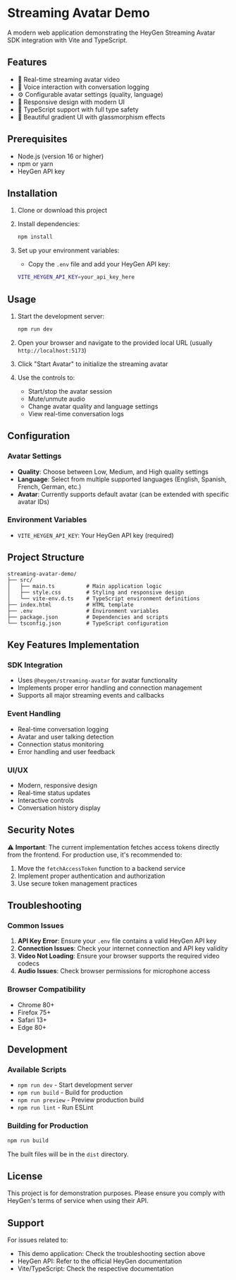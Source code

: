 # Streaming Avatar Demo

A modern web application demonstrating the HeyGen Streaming Avatar SDK integration with Vite and TypeScript.

## Features

- 🎥 Real-time streaming avatar video
- 🎤 Voice interaction with conversation logging
- ⚙️ Configurable avatar settings (quality, language)
- 📱 Responsive design with modern UI
- 🔧 TypeScript support with full type safety
- 🎨 Beautiful gradient UI with glassmorphism effects

## Prerequisites

- Node.js (version 16 or higher)
- npm or yarn
- HeyGen API key

## Installation

1. Clone or download this project
2. Install dependencies:
   ```bash
   npm install
   ```

3. Set up your environment variables:
   - Copy the `.env` file and add your HeyGen API key:
   ```bash
   VITE_HEYGEN_API_KEY=your_api_key_here
   ```

## Usage

1. Start the development server:
   ```bash
   npm run dev
   ```

2. Open your browser and navigate to the provided local URL (usually `http://localhost:5173`)

3. Click "Start Avatar" to initialize the streaming avatar

4. Use the controls to:
   - Start/stop the avatar session
   - Mute/unmute audio
   - Change avatar quality and language settings
   - View real-time conversation logs

## Configuration

### Avatar Settings

- **Quality**: Choose between Low, Medium, and High quality settings
- **Language**: Select from multiple supported languages (English, Spanish, French, German, etc.)
- **Avatar**: Currently supports default avatar (can be extended with specific avatar IDs)

### Environment Variables

- `VITE_HEYGEN_API_KEY`: Your HeyGen API key (required)

## Project Structure

```
streaming-avatar-demo/
├── src/
│   ├── main.ts          # Main application logic
│   ├── style.css        # Styling and responsive design
│   └── vite-env.d.ts    # TypeScript environment definitions
├── index.html           # HTML template
├── .env                 # Environment variables
├── package.json         # Dependencies and scripts
└── tsconfig.json        # TypeScript configuration
```

## Key Features Implementation

### SDK Integration
- Uses `@heygen/streaming-avatar` for avatar functionality
- Implements proper error handling and connection management
- Supports all major streaming events and callbacks

### Event Handling
- Real-time conversation logging
- Avatar and user talking detection
- Connection status monitoring
- Error handling and user feedback

### UI/UX
- Modern, responsive design
- Real-time status updates
- Interactive controls
- Conversation history display

## Security Notes

⚠️ **Important**: The current implementation fetches access tokens directly from the frontend. For production use, it's recommended to:

1. Move the `fetchAccessToken` function to a backend service
2. Implement proper authentication and authorization
3. Use secure token management practices

## Troubleshooting

### Common Issues

1. **API Key Error**: Ensure your `.env` file contains a valid HeyGen API key
2. **Connection Issues**: Check your internet connection and API key validity
3. **Video Not Loading**: Ensure your browser supports the required video codecs
4. **Audio Issues**: Check browser permissions for microphone access

### Browser Compatibility

- Chrome 80+
- Firefox 75+
- Safari 13+
- Edge 80+

## Development

### Available Scripts

- `npm run dev` - Start development server
- `npm run build` - Build for production
- `npm run preview` - Preview production build
- `npm run lint` - Run ESLint

### Building for Production

```bash
npm run build
```

The built files will be in the `dist` directory.

## License

This project is for demonstration purposes. Please ensure you comply with HeyGen's terms of service when using their API.

## Support

For issues related to:
- This demo application: Check the troubleshooting section above
- HeyGen API: Refer to the official HeyGen documentation
- Vite/TypeScript: Check the respective documentation

